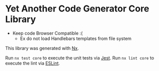 # Yet Another Code Generator Core Library

- Keep code Browser Compatible :( 
  - Ex do not load Handlebars templates from file system


This library was generated with [Nx](https://nx.dev).

Run `nx test core` to execute the unit tests via [Jest](https://jestjs.io).
Run `nx lint core` to execute the lint via [ESLint](https://eslint.org/).


